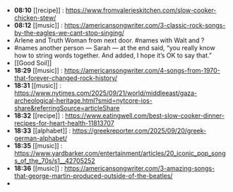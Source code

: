 - **08:10** [[recipe]] :  https://www.fromvalerieskitchen.com/slow-cooker-chicken-stew/
- **08:12** [[music]] :  https://americansongwriter.com/3-classic-rock-songs-by-the-eagles-we-cant-stop-singing/
- Arlene and Truth Woman from next door. #names with Walt and ?
- #names another person — Sarah — at the end said, “you really know how to string words together. And added, I hope it’s OK to say that.”
- [[Good Soil]]
- **18:29** [[music]] :  https://americansongwriter.com/4-songs-from-1970-that-forever-changed-rock-history/
- **18:31** [[music]] : https://www.nytimes.com/2025/09/21/world/middleeast/gaza-archeological-heritage.html?smid=nytcore-ios-share&referringSource=articleShare
- **18:32** [[recipe]] :  https://www.eatingwell.com/best-slow-cooker-dinner-recipes-for-heart-health-11813707
- **18:33** [[alphabet]] :  https://greekreporter.com/2025/09/20/greek-german-alphabet/
- **18:35** [[music]] :  https://www.yardbarker.com/entertainment/articles/20_iconic_pop_songs_of_the_70s/s1__42705252
- **18:36** [[music]] :  https://americansongwriter.com/3-amazing-songs-that-george-martin-produced-outside-of-the-beatles/
-
